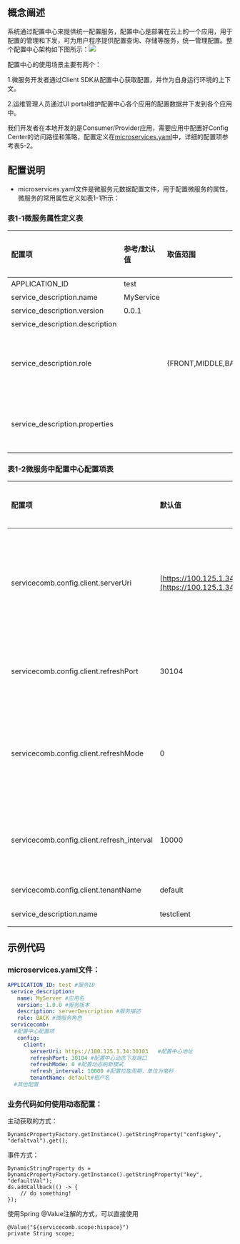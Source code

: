 ## 概念阐述

系统通过配置中心来提供统一配置服务，配置中心是部署在云上的一个应用，用于配置的管理和下发，可为用户程序提供配置查询、存储等服务，统一管理配置。整个配置中心架构如下图所示：![](/start/统一配置服务.png)

配置中心的使用场景主要有两个：

1.微服务开发者通过Client SDK从配置中心获取配置，并作为自身运行环境的上下文。

2.运维管理人员通过UI portal维护配置中心各个应用的配置数据并下发到各个应用中。

我们开发者在本地开发的是Consumer/Provider应用，需要应用中配置好Config Center的访问路径和策略，配置定义在[microservices.yaml](#li4832148711727)中，详细的配置项参考表5-2。

## 配置说明

* microservices.yaml文件是微服务元数据配置文件，用于配置微服务的属性，微服务的常用属性定义如表1-1所示：

### 表1-1微服务属性定义表

| 配置项 | 参考/默认值 | 取值范围 | 是否必选 | 含义 | 注意 |
| :--- | :--- | :--- | :--- | :--- | :--- |
| APPLICATION\_ID | test |  | 是 | 服务ID |  |
| service\_description.name | MyService |  | 是 | 服务名称 |  |
| service\_description.version | 0.0.1 |  | 是 | 版本号 |  |
| service\_description.description |  |  | 否 | 服务描述 |  |
| service\_description.role |  | {FRONT,MIDDLE,BACK} | 否 | 微服务角色 | 描述微服务的层级信息，为front、middle或者back |
| service\_description.properties |  |  | 否 | key/value对 | 微服务properties，可为服务添加非通用的属性 |

### 表1-2微服务中配置中心配置项表

| 配置项 | 默认值 | 取值范围 | 是否必选 | 含义 | 注意 |
| :--- | :--- | :--- | :--- | :--- | :--- |
| servicecomb.config.client.serverUri | [https://100.125.1.34:30103](https://100.125.1.34:30103) | schema://ip:port | 是 | 配置中心的地址，支持多个，用逗号分隔 | 若配置多个地址，则直接使用该配置项地址为config-center集群地址。 |
| servicecomb.config.client.refreshPort | 30104 | 1024~65536 | 否 | 配置中心动态下发配置端口 |  |
| servicecomb.config.client.refreshMode | 0 | {0,1} | 否 | 配置动态刷新模式 | 0为configcenter在发生变化时主动推送，1为client端周期拉取，其他值均为非法，不会去连配置中心。 |
| servicecomb.config.client.refresh\_interval | 10000 | \[0,+∞\) | 否 | 配置动态刷新时间间隔 | refreshMode配置为1时，client端主动从配置中心拉取配置的周期，单位毫秒。 |
| servicecomb.config.client.tenantName | default |  | 否 | 租户名 |  |
| service\_description.name | testclient |  | 否 | 应用名 |  |

## 示例代码

### **microservices.yaml文件：**

```yaml
APPLICATION_ID: test #服务ID
 service_description: 
   name: MyServer #应用名
   version: 1.0.0 #服务版本
   description: serverDescription #服务描述
   role: BACK #微服务角色
 servicecomb: 
  #配置中心配置项
   config: 
     client: 
       serverUri: https://100.125.1.34:30103   #配置中心地址
       refreshPort: 30104 #配置中心动态下发端口
       refreshMode: 0 #配置动态刷新模式
       refresh_interval: 10000 #配置拉取周期，单位为毫秒
       tenantName: default#租户名
  #其他配置
```

### **业务代码如何使用动态配置：**

主动获取的方式：

```
DynamicPropertyFactory.getInstance().getStringProperty("configkey", "defaltval").get();
```

事件方式：

```
DynamicStringProperty ds = DynamicPropertyFactory.getInstance().getStringProperty("key", "defaultVal");
ds.addCallback(() -> {
    // do something!
});
```

使用Spring @Value注解的方式，可以直接使用

```
@Value("${servicecomb.scope:hispace}")
private String scope;
```



